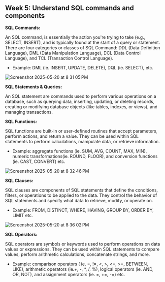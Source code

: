 <h2>Week 5: Understand SQL commands and components</h2>

<b>SQL Commands:</b>
<p>An SQL command, is essentially the action you're trying to take (e.g., SELECT, INSERT), and is typically found at the start of a query or statement. There are four categories or classes of SQL Command: DDL (Data Definition Language), DML (Data Manipulation Language), DCL (Data Control Language), and TCL (Transaction Control Language). 
</p>
<ul><li>Example: DML (ie. INSERT, UPDATE, DELETE), DQL (ie. SELECT), etc.</li></ul>

![Screenshot 2025-05-20 at 8 31 05 PM](https://github.com/user-attachments/assets/43639ac5-8b4b-40eb-85de-9059724566cb)

<b>SQL Statements & Queries:</b>
<p>An SQL statement are commands used to perform various operations on a database, such as querying data, inserting, updating, or deleting records, creating or modifying database objects (like tables, indexes, or views), and managing transactions.</p> 

<b>SQL Functions:</b>
<p>SQL functions are built-in or user-defined routines that accept parameters, perform actions, and return a value. They can be used within SQL statements to perform calculations, manipulate data, or retrieve information.</p>
<ul><li>Example: aggregate functions (ie. SUM, AVG, COUNT, MAX, MIN), numeric transformations(ie. ROUND, FLOOR), and conversion functions (ie. CAST, CONVERT) etc.</li></ul>

![Screenshot 2025-05-20 at 8 32 46 PM](https://github.com/user-attachments/assets/f86d8b3e-bdbf-452e-b1ba-4e153039c93e)


<b>SQL Clauses:</b>
<p>SQL clauses are components of SQL statements that define the conditions, filters, or operations to be applied to the data. They control the behavior of SQL statements and specify what data to retrieve, modify, or operate on.</p>
<ul><li>Example: FROM, DISTINCT, WHERE, HAVING, GROUP BY, ORDER BY, LIMIT etc. </li></ul>

![Screenshot 2025-05-20 at 8 36 02 PM](https://github.com/user-attachments/assets/27f3c716-a71b-461e-9869-453c70bae40c)


<b>SQL Operators:</b>
<p>SQL operators are symbols or keywords used to perform operations on data values or expressions. They can be used within SQL statements to compare values, perform arithmetic calculations, concatenate strings, and more.</p>
<ul><li>Example: comparison operators ( ie. =, !=, <, >, <=, >=, BETWEEN, LIKE), arithmetic operators (ie.+, -, *, /, %), logical operators (ie. AND, OR, NOT), and assignment operators (ie. =, +=, -=) etc.</li></ul>


